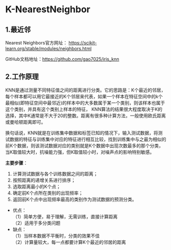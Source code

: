 K-NearestNeighbor
=======================================================================

## **1.最近邻**
Nearest Neighbors官方网址：
https://scikit-learn.org/stable/modules/neighbors.html

GitHub文档地址：https://github.com/gao7025/iris_knn

## **2.工作原理**
KNN是通过测量不同特征值之间的距离进行分类。它的思路是：K个最近的邻居，每个样本都可以用它最接近的K个邻居来代表，如果一个样本在特征空间中的k个最相似(即特征空间中最邻近)的样本中的大多数属于某一个类别，则该样本也属于这个类别，并具有这个类别上样本的特征， KNN算法的结果很大程度取决于K的选择，其中K通常是不大于20的整数。距离有很多种计算方法，一般使用欧氏距离或曼哈顿距离即可。
                      
换句话说，KNN就是在训练集中数据和标签已知的情况下，输入测试数据，将测试数据的特征与训练集中对应的特征进行相互比较，找到训练集中与之最为相似的前K个数据，则该测试数据对应的类别就是K个数据中出现次数最多的那个分类，当K取值较大时，抗噪能力强，但K取值较小时，对噪声点的影响特别敏感。

**主要步骤**：

 1. 计算测试数据与各个训练数据之间的距离；
 2. 按照距离的递增关系进行排序；
 3. 选取距离最小的K个点；
 4. 确定前K个点所在类别的出现频率；
 5. 返回前K个点中出现频率最高的类别作为测试数据的预测分类。


 - 优点：  
  （1）简单方便，易于理解，无需训练，直接计算距离  
  （2）适用于多分类问题  
 - 缺点：  
 （1）当样本数据不平衡时，分类的效果不佳  
 （2）计算量较大，每一点都要计算K个最近的邻居的距离
